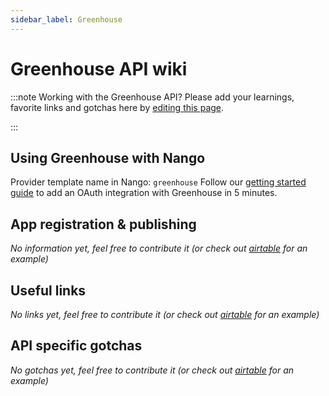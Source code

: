 ```yaml
---
sidebar_label: Greenhouse
---
```

# Greenhouse API wiki

:::note Working with the Greenhouse API?
Please add your learnings, favorite links and gotchas here by [editing this page](https://github.com/nangohq/nango/tree/master/docs/docs/providers/greenhouse.md).

:::

## Using Greenhouse with Nango
Provider template name in Nango: `greenhouse`
Follow our [getting started guide](../reference/guide.md) to add an OAuth integration with Greenhouse in 5 minutes.

## App registration & publishing
*No information yet, feel free to contribute it (or check out [airtable](airtable.md) for an example)*


## Useful links
*No links yet, feel free to contribute it (or check out [airtable](airtable.md) for an example)*

## API specific gotchas
*No gotchas yet, feel free to contribute it (or check out [airtable](airtable.md) for an example)*
